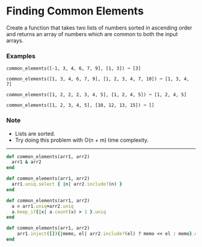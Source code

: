 # Finding Common Elements
Create a function that takes two lists of numbers sorted in ascending order and returns an array of numbers which are common to both the input arrays.
### Examples
```
common_elements([-1, 3, 4, 6, 7, 9], [1, 3]) ➞ [3]

common_elements([1, 3, 4, 6, 7, 9], [1, 2, 3, 4, 7, 10]) ➞ [1, 3, 4, 7]

common_elements([1, 2, 2, 2, 3, 4, 5], [1, 2, 4, 5]) ➞ [1, 2, 4, 5]

common_elements([1, 2, 3, 4, 5], [10, 12, 13, 15]) ➞ []
```
### Note
- Lists are sorted.
- Try doing this problem with O(n + m) time complexity.

---
```ruby
def common_elements(arr1, arr2)
  arr1 & arr2
end
```
```ruby
def common_elements(arr1, arr2)
  arr1.uniq.select { |n| arr2.include?(n) }
end
```
```ruby
def common_elements(arr1, arr2)
  a = arr1.uniq+arr2.uniq
  a.keep_if{|x| a.count(x) > 1 }.uniq
end
```
```ruby
def common_elements(arr1, arr2)
	arr1.inject([]){|memo, el| arr2.include?(el) ? memo << el : memo}.uniq
end
```
